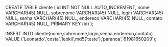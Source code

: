 CREATE TABLE cliente (
    id INT NOT NULL AUTO_INCREMENT,
    nome VARCHAR(45) NULL,
    sobrenome VARCHAR(45) NULL,
    login VARCHAR(45) NULL,
    senha VARCHAR(45) NULL,
    endereco VARCHAR(45) NULL,
    contato VARCHAR(45) NULL,
    PRIMARY KEY (id)
);

INSERT INTO cliente(nome,sobrenome,login,senha,endereco,contato)
VALUE ('Leonardo','costa','leokil',md5('teste'),'paranoa','61981650209');
